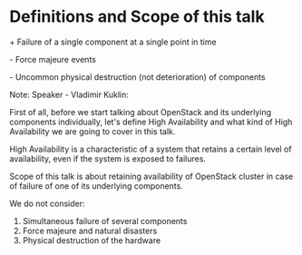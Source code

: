# Definitions and Scope of this talk
\+ Failure of a single component
  at a single point in time

\- Force majeure events

\- Uncommon physical destruction (not deterioration)
  of components

Note: Speaker - Vladimir Kuklin:

First of all, before we start talking about OpenStack and its underlying components individually, let's define High Availability and what kind of High Availability we are going to cover in this talk.

High Availability is a characteristic of a system that retains a certain level of availability, even if the system is exposed to failures.

Scope of this talk is about retaining availability of OpenStack cluster in case of failure of one of its underlying components.

We do not consider:

1. Simultaneous failure of several components
2. Force majeure and natural disasters
3. Physical destruction of the hardware
